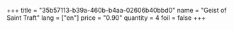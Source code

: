 +++
title = "35b57113-b39a-460b-b4aa-02606b40bbd0"
name = "Geist of Saint Traft"
lang = ["en"]
price = "0.90"
quantity = 4
foil = false
+++
